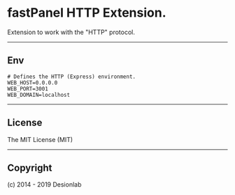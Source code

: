 # fastPanel HTTP Extension.
Extension to work with the "HTTP" protocol.

---

## Env

```
# Defines the HTTP (Express) environment.
WEB_HOST=0.0.0.0
WEB_PORT=3001
WEB_DOMAIN=localhost
```

---

## License
The MIT License (MIT)

---

## Copyright
(c) 2014 - 2019 Desionlab
